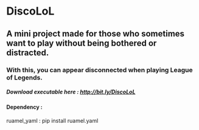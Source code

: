 # DiscoLoL
## A mini project made for those who sometimes want to play without being bothered or distracted.
### With this, you can appear disconnected when playing League of Legends.

##### Download executable here : http://bit.ly/DiscoLoL

#### Dependency :

ruamel_yaml : pip install ruamel.yaml

